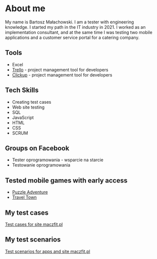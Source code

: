# About me
My name is Bartosz Małachowski. I am a tester with engineering knowledge. I started my path in the IT industry in 2021.
I worked as an implementation consultant, and at the same time I was testing two mobile applications and a customer service portal for a catering company.

## Tools

- Excel
- [Trello](http://www.trello.com) - project management tool for developers
- [Clickup](http://www.clickup.com) - project management tool for developers

## Tech Skills

- Creating test cases
- Web site testing
- SQL
- JavaScript
- HTML
- CSS
- SCRUM

## Groups on Facebook

- Tester oprogramowania - wsparcie na starcie
- Testowanie oprogramowania

## Tested mobile games with early access

- [Puzzle Adventure](https://play.google.com/store/apps/details?id=com.pixelfederation.solve.mystery.puzzle.adventure&hl=pl&gl=US)
- [Travel Town](https://play.google.com/store/apps/details?id=io.randomco.travel&hl=pl&gl=US)

## My test cases

[Test cases for site maczfit.pl](https://docs.google.com/spreadsheets/d/1B-khf4Cypbe00zJUbbxdaBMk6023IPFmTjsCuSoBmfU/edit#gid=0)

## My test scenarios

[Test scenarios for apps and site maczfit.pl](https://docs.google.com/spreadsheets/d/1K3Jl84Tgkf_vkGaqdT5wvSxfarh9FMcWwUE0sXKmoFQ/edit#gid=0)
